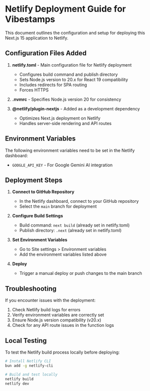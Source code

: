 # Netlify Deployment Guide for Vibestamps

This document outlines the configuration and setup for deploying this Next.js 15 application to Netlify.

## Configuration Files Added

1. **netlify.toml** - Main configuration file for Netlify deployment
   - Configures build command and publish directory
   - Sets Node.js version to 20.x for React 19 compatibility
   - Includes redirects for SPA routing
   - Forces HTTPS

2. **.nvmrc** - Specifies Node.js version 20 for consistency

3. **@netlify/plugin-nextjs** - Added as a development dependency
   - Optimizes Next.js deployment on Netlify
   - Handles server-side rendering and API routes

## Environment Variables

The following environment variables need to be set in the Netlify dashboard:

- `GOOGLE_API_KEY` - For Google Gemini AI integration

## Deployment Steps

1. **Connect to GitHub Repository**
   - In the Netlify dashboard, connect to your GitHub repository
   - Select the `main` branch for deployment

2. **Configure Build Settings**
   - Build command: `next build` (already set in netlify.toml)
   - Publish directory: `.next` (already set in netlify.toml)

3. **Set Environment Variables**
   - Go to Site settings > Environment variables
   - Add the environment variables listed above

4. **Deploy**
   - Trigger a manual deploy or push changes to the main branch

## Troubleshooting

If you encounter issues with the deployment:

1. Check Netlify build logs for errors
2. Verify environment variables are correctly set
3. Ensure Node.js version compatibility (v20.x)
4. Check for any API route issues in the function logs

## Local Testing

To test the Netlify build process locally before deploying:

```bash
# Install Netlify CLI
bun add -g netlify-cli

# Build and test locally
netlify build
netlify dev
```
